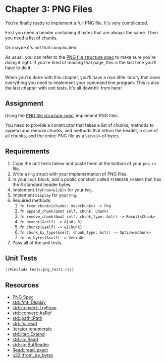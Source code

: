 # Chapter 3: PNG Files

You're finally ready to implement a full PNG file. It's very complicated.

First you need a header containing 8 bytes that are always the same. Then you need a list of chunks.

Ok maybe it's not that complicated.

As usual, you can refer to the [PNG file structure spec](http://www.libpng.org/pub/png/spec/1.2/PNG-Structure.html)
to make sure you're doing it right. If you're tired of reading that page, this is the last time you'll have to do it.

When you're done with this chapter, you'll have a nice little library that does everything you need to implement your command line program. This is also the last chapter with unit tests. It's all downhill from here!


## Assignment
Using the [PNG file structure spec](http://www.libpng.org/pub/png/spec/1.2/PNG-Structure.html), implement PNG files.

You need to provide a constructor that takes a list of chunks, methods to append and remove chunks, and methods that return the header, a slice of all chunks, and the entire PNG file as a `Vec<u8>` of bytes.


## Requirements
1. Copy the unit tests below and paste them at the bottom of your `png.rs` file.
2. Write a `Png` struct with your implementation of PNG files.
3. In your `impl` block, add a public constant called `STANDARD_HEADER` that has the 8 standard header bytes.
4. Implement `TryFrom<&[u8]>` for your `Png`.
5. Implement `Display` for your `Png`.
6. Required methods:
   1. `fn from_chunks(chunks: Vec<Chunk>) -> Png`
   2. `fn append_chunk(&mut self, chunk: Chunk)`
   3. `fn remove_chunk(&mut self, chunk_type: &str) -> Result<Chunk>`
   4. `fn header(&self) -> &[u8; 8]`
   5. `fn chunks(&self) -> &[Chunk]`
   6. `fn chunk_by_type(&self, chunk_type: &str) -> Option<&Chunk>`
   7. `fn as_bytes(&self) -> Vec<u8>`
7. Pass all of the unit tests.


## Unit Tests

```rust
{{#include tests/png_tests.rs}}
```

## Resources
* [PNG Spec](http://www.libpng.org/pub/png/spec/1.2/PNG-Contents.html)
* [std::fmt::Display](https://doc.rust-lang.org/std/fmt/trait.Display.html)
* [std::convert::TryFrom](https://doc.rust-lang.org/std/convert/trait.TryFrom.html)
* [std::convert::AsRef](https://doc.rust-lang.org/std/convert/trait.AsRef.html) 
* [std::path::Path](https://doc.rust-lang.org/std/path/struct.Path.html)
* [std::fs::read](https://doc.rust-lang.org/std/fs/fn.read.html)
* [Iterator::enumerate](https://doc.rust-lang.org/std/iter/trait.Iterator.html#method.enumerate)
* [std::iter::Extend](https://doc.rust-lang.org/std/iter/trait.Extend.html)
* [std::io::Read](https://doc.rust-lang.org/std/io/trait.Read.html)
* [std::io::BufReader](https://doc.rust-lang.org/std/io/struct.BufReader.html)
* [Read::read_exact](https://doc.rust-lang.org/std/io/trait.Read.html#method.read_exact)
* [u32::from_be_bytes](https://doc.rust-lang.org/std/primitive.u32.html#method.from_be_bytes)
